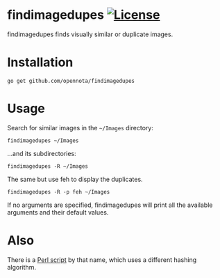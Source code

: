findimagedupes [![License](http://img.shields.io/:license-gpl3-blue.svg)](http://www.gnu.org/licenses/gpl-3.0.html)
==============

findimagedupes finds visually similar or duplicate images.

# Installation

    go get github.com/opennota/findimagedupes

# Usage

Search for similar images in the `~/Images` directory:

    findimagedupes ~/Images

...and its subdirectories:

    findimagedupes -R ~/Images

The same but use feh to display the duplicates.

    findimagedupes -R -p feh ~/Images

If no arguments are specified, findimagedupes will print all the available arguments and their default values.

# Also

There is a [Perl script](http://www.ostertag.name/HowTo/findimagedupes.shtml) by that name, which uses a different hashing algorithm.
